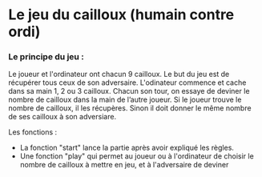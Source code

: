 # Le jeu du cailloux (humain contre ordi)


### Le principe du jeu :
Le joueur et l'ordinateur ont chacun 9 cailloux. Le but du jeu est de récupérer tous ceux de son adversaire. L'odinateur commence et cache dans sa main 1, 2 ou 3 cailloux. Chacun son tour, on essaye de deviner le nombre de cailloux dans la main de l’autre joueur. Si le joueur trouve le nombre de cailloux, il les récupères. Sinon il doit donner le même nombre de ses cailloux à son adversiare.

Les fonctions :
- La fonction "start" lance la partie après avoir expliqué les règles.
- Une fonction "play" qui permet au joueur ou à l'ordinateur de choisir le nombre de cailloux à mettre en jeu, et à l'adversaire de deviner

